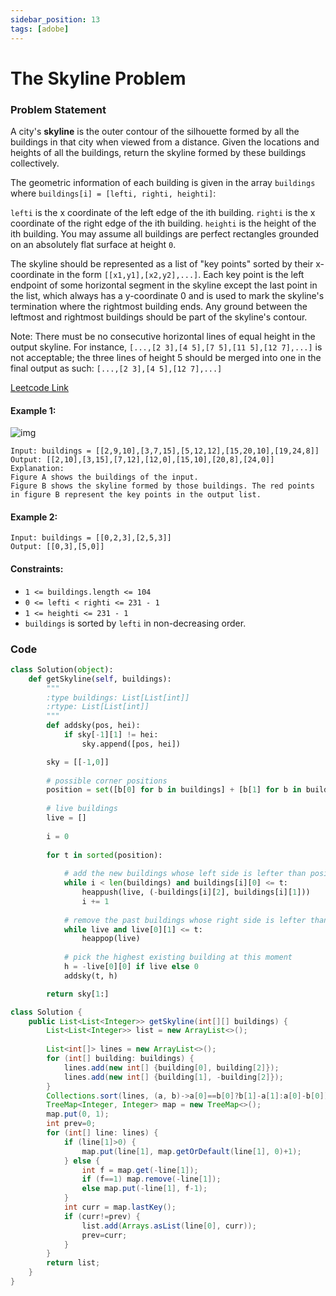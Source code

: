 ```yaml
---
sidebar_position: 13
tags: [adobe]
---
```


# The Skyline Problem

### Problem Statement

A city's **skyline** is the outer contour of the silhouette formed by all the buildings in that city when viewed from a distance. Given the locations and heights of all the buildings, return the skyline formed by these buildings collectively.

The geometric information of each building is given in the array `buildings` where `buildings[i] = [lefti, righti, heighti]`:

`lefti` is the x coordinate of the left edge of the ith building.
`righti` is the x coordinate of the right edge of the ith building.
`heighti` is the height of the ith building.
You may assume all buildings are perfect rectangles grounded on an absolutely flat surface at height `0`.

The skyline should be represented as a list of "key points" sorted by their x-coordinate in the form `[[x1,y1],[x2,y2],...]`. Each key point is the left endpoint of some horizontal segment in the skyline except the last point in the list, which always has a y-coordinate 0 and is used to mark the skyline's termination where the rightmost building ends. Any ground between the leftmost and rightmost buildings should be part of the skyline's contour.

Note: There must be no consecutive horizontal lines of equal height in the output skyline. For instance, `[...,[2 3],[4 5],[7 5],[11 5],[12 7],...]` is not acceptable; the three lines of height 5 should be merged into one in the final output as such: `[...,[2 3],[4 5],[12 7],...]`

[Leetcode Link](https://leetcode.com/problems/the-skyline-problem/)


#### Example 1:
![img](https://assets.leetcode.com/uploads/2020/12/01/merged.jpg)

```
Input: buildings = [[2,9,10],[3,7,15],[5,12,12],[15,20,10],[19,24,8]]
Output: [[2,10],[3,15],[7,12],[12,0],[15,10],[20,8],[24,0]]
Explanation:
Figure A shows the buildings of the input.
Figure B shows the skyline formed by those buildings. The red points in figure B represent the key points in the output list.
```

#### Example 2:
```
Input: buildings = [[0,2,3],[2,5,3]]
Output: [[0,3],[5,0]]
```

#### Constraints:

- `1 <= buildings.length <= 104`
- `0 <= lefti < righti <= 231 - 1`
- `1 <= heighti <= 231 - 1`
- `buildings` is sorted by `lefti` in non-decreasing order.

### Code

```python title="Python Code"
class Solution(object):
    def getSkyline(self, buildings):
        """
        :type buildings: List[List[int]]
        :rtype: List[List[int]]
        """
        def addsky(pos, hei):
            if sky[-1][1] != hei:
                sky.append([pos, hei])

        sky = [[-1,0]]
        
        # possible corner positions
        position = set([b[0] for b in buildings] + [b[1] for b in buildings])
        
        # live buildings
        live = []
        
        i = 0
            
        for t in sorted(position):
            
            # add the new buildings whose left side is lefter than position t
            while i < len(buildings) and buildings[i][0] <= t:
                heappush(live, (-buildings[i][2], buildings[i][1]))
                i += 1
                
            # remove the past buildings whose right side is lefter than position t
            while live and live[0][1] <= t:
                heappop(live)
            
            # pick the highest existing building at this moment
            h = -live[0][0] if live else 0
            addsky(t, h)

        return sky[1:]
```

```java title="Java Code"
class Solution {
    public List<List<Integer>> getSkyline(int[][] buildings) {
        List<List<Integer>> list = new ArrayList<>();
        
        List<int[]> lines = new ArrayList<>();
        for (int[] building: buildings) {
            lines.add(new int[] {building[0], building[2]});
            lines.add(new int[] {building[1], -building[2]});
        }
        Collections.sort(lines, (a, b)->a[0]==b[0]?b[1]-a[1]:a[0]-b[0]);
        TreeMap<Integer, Integer> map = new TreeMap<>();
        map.put(0, 1);
        int prev=0;
        for (int[] line: lines) {
            if (line[1]>0) {
                map.put(line[1], map.getOrDefault(line[1], 0)+1);
            } else {
                int f = map.get(-line[1]);
                if (f==1) map.remove(-line[1]);
                else map.put(-line[1], f-1);
            }
            int curr = map.lastKey();
            if (curr!=prev) {
                list.add(Arrays.asList(line[0], curr));
                prev=curr;
            }
        }
        return list;
    }
}
```

